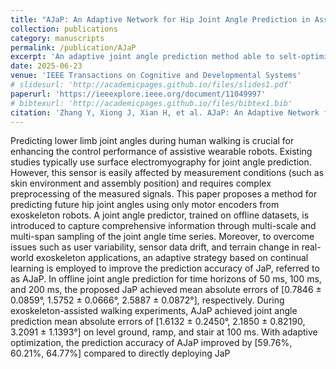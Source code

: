 ```yaml
---
title: "AJaP: An Adaptive Network for Hip Joint Angle Prediction in Assistive Walking with Continual Learning"
collection: publications
category: manuscripts
permalink: /publication/AJaP
excerpt: 'An adaptive joint angle prediction method able to selt-optimize under real world.'
date: 2025-06-23
venue: 'IEEE Transactions on Cognitive and Developmental Systems'
# slidesurl: 'http://academicpages.github.io/files/slides1.pdf'
paperurl: 'https://ieeexplore.ieee.org/document/11049997'
# bibtexurl: 'http://academicpages.github.io/files/bibtex1.bib'
citation: 'Zhang Y, Xiong J, Xian H, et al. AJaP: An Adaptive Network for Hip Joint Angle Prediction in Assistive Walking with Continual Learning[J]. <i>IEEE Transactions on Cognitive and Developmental Systems</i>, 2025: 100246.'
---
```

Predicting lower limb joint angles during human walking is crucial for enhancing the control performance of assistive wearable robots. Existing studies typically use surface electromyography for joint angle prediction. However, this sensor is easily affected by measurement conditions (such as skin environment and assembly position) and requires complex preprocessing of the measured signals. This paper proposes a method for predicting future hip joint angles using only motor encoders from exoskeleton robots. A joint angle predictor, trained on offline datasets, is introduced to capture comprehensive information through multi-scale and multi-span sampling of the joint angle time series. Moreover, to overcome issues such as user variability, sensor data drift, and terrain change in real-world exoskeleton applications, an adaptive strategy based on continual learning is employed to improve the prediction accuracy of JaP, referred to as AJaP. In offline joint angle prediction for time horizons of 50 ms, 100 ms, and 200 ms, the proposed JaP achieved mean absolute errors of [0.7846 ± 0.0859°, 1.5752 ± 0.0666°, 2.5887 ± 0.0872°], respectively. During exoskeleton-assisted walking experiments, AJaP achieved joint angle prediction mean absolute errors of [1.6132 ± 0.2450°, 2.1850 ± 0.82190, 3.2091 ± 1.1393°] on level ground, ramp, and stair at 100 ms. With adaptive optimization, the prediction accuracy of AJaP improved by [59.76%, 60.21%, 64.77%] compared to directly deploying JaP